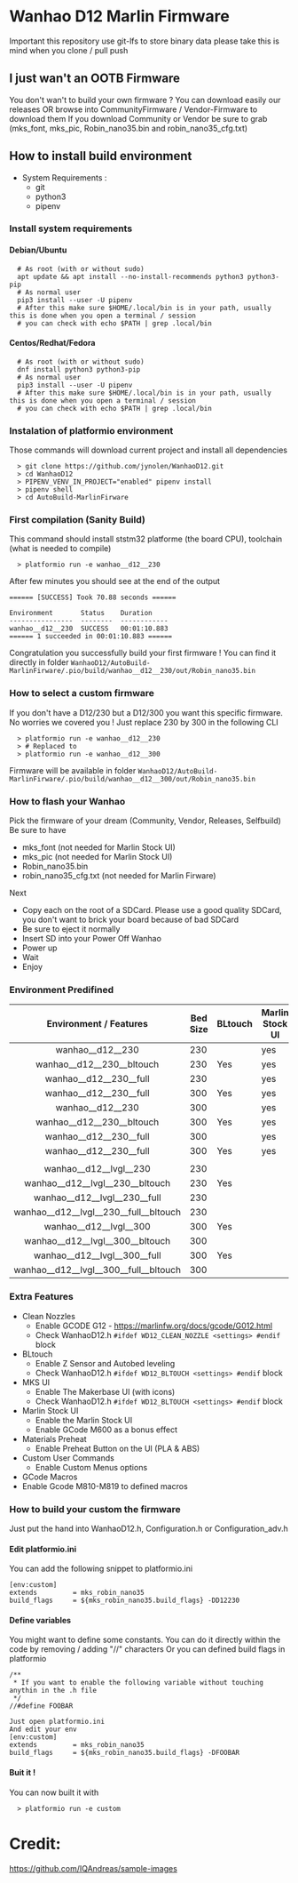 # Wanhao D12 Marlin Firmware

Important this repository use git-lfs to store binary data please take this is mind when you clone / pull  push

## I just wan't an OOTB Firmware
You don't wan't to build your own firmware ?
You can download easily our releases OR browse into CommunityFirmware / Vendor-Firmware to download them
If you download Community or Vendor be sure to grab (mks_font, mks_pic, Robin_nano35.bin and robin_nano35_cfg.txt)

## How to install build environment
- System Requirements : 
  - git
  - python3
  - pipenv

### Install system requirements
#### Debian/Ubuntu 
```
  # As root (with or without sudo)
  apt update && apt install --no-install-recommends python3 python3-pip
  # As normal user
  pip3 install --user -U pipenv
  # After this make sure $HOME/.local/bin is in your path, usually this is done when you open a terminal / session
  # you can check with echo $PATH | grep .local/bin
```

#### Centos/Redhat/Fedora
```
  # As root (with or without sudo)
  dnf install python3 python3-pip
  # As normal user
  pip3 install --user -U pipenv
  # After this make sure $HOME/.local/bin is in your path, usually this is done when you open a terminal / session
  # you can check with echo $PATH | grep .local/bin
```

### Instalation of platformio environment
Those commands will download current project and install all dependencies
```
  > git clone https://github.com/jynolen/WanhaoD12.git
  > cd WanhaoD12
  > PIPENV_VENV_IN_PROJECT="enabled" pipenv install
  > pipenv shell
  > cd AutoBuild-MarlinFirware
```

### First compilation (Sanity Build)
This command should install ststm32 platforme (the board CPU), toolchain (what is needed to compile)
```
  > platformio run -e wanhao__d12__230
```
After few minutes you should see at the end of the output

```
====== [SUCCESS] Took 70.88 seconds ======

Environment       Status    Duration
----------------  --------  ------------
wanhao__d12__230  SUCCESS   00:01:10.883
====== 1 succeeded in 00:01:10.883 ======
```

Congratulation you successfully build your first firmware !
You can find it directly in folder 
`WanhaoD12/AutoBuild-MarlinFirware/.pio/build/wanhao__d12__230/out/Robin_nano35.bin`

### How to select a custom firmware
If you don't have a D12/230 but a D12/300 you want this specific firmware.
No worries we covered you !
Just replace 230 by 300 in the following CLI
```
  > platformio run -e wanhao__d12__230
  > # Replaced to 
  > platformio run -e wanhao__d12__300
```
Firmware will be available in folder
`WanhaoD12/AutoBuild-MarlinFirware/.pio/build/wanhao__d12__300/out/Robin_nano35.bin`

### How to flash your Wanhao
Pick the firmware of your dream (Community, Vendor, Releases, Selfbuild)
Be sure to have 
  - mks_font (not needed for Marlin Stock UI)
  - mks_pic (not needed for Marlin Stock UI)
  - Robin_nano35.bin
  - robin_nano35_cfg.txt  (not needed for Marlin Firware)

Next
   - Copy each on the root of a SDCard. Please use a good quality SDCard, you don't want to brick your board because of bad SDCard
   - Be sure to eject it normally
   - Insert SD into your Power Off Wanhao
   - Power up
   - Wait
   - Enjoy

### Environment Predifined
|         Environment / Features        | Bed Size | BLtouch | Marlin Stock UI | MKS UI | Clean Nozzles | Materials Preheat | Custom User Commands | GCode Macros | Skew Compensation |
|:-------------------------------------:|----------|---------|-----------------|--------|---------------|-------------------|----------------------|--------------|-------------------|
| wanhao__d12__230                      | 230      |         | yes             |        |               |                   |                      |              |                   |
| wanhao__d12__230__bltouch             | 230      | Yes     | yes             |        |               |                   |                      |              |                   |
| wanhao__d12__230__full                | 230      |         | yes             |        | yes           | yes               | yes                  | yes          |                   |
| wanhao__d12__230__full                | 300      | Yes     | yes             |        | yes           | yes               | yes                  | yes          |                   |
| wanhao__d12__230                      | 300      |         | yes             |        |               |                   |                      |              |                   |
| wanhao__d12__230__bltouch             | 300      | Yes     | yes             |        |               |                   |                      |              |                   |
| wanhao__d12__230__full                | 300      |         | yes             |        | yes           | yes               | yes                  | yes          |                   |
| wanhao__d12__230__full                | 300      | Yes     | yes             |        | yes           | yes               | yes                  | yes          |                   |
|                                       |          |         |                 |        |               |                   |                      |              |                   |
| wanhao__d12__lvgl__230                | 230      |         |                 | yes    |               |                   |                      |              |                   |
| wanhao__d12__lvgl__230__bltouch       | 230      | Yes     |                 | yes    |               |                   |                      |              |                   |
| wanhao__d12__lvgl__230__full          | 230      |         |                 | yes    | yes           | yes               | yes                  | yes          |                   |
| wanhao__d12__lvgl__230__full__bltouch | 230      |         |                 | yes    | yes           | yes               | yes                  | yes          |                   |
| wanhao__d12__lvgl__300                | 300      | Yes     |                 | yes    | yes           | yes               | yes                  | yes          |                   |
| wanhao__d12__lvgl__300__bltouch       | 300      |         |                 | yes    |               |                   |                      |              |                   |
| wanhao__d12__lvgl__300__full          | 300      | Yes     |                 | yes    |               |                   |                      |              |                   |
| wanhao__d12__lvgl__300__full__bltouch | 300      |         |                 | yes    | yes           | yes               | yes                  | yes          |                   |

### Extra Features
- Clean Nozzles
  - Enable GCODE G12 - <https://marlinfw.org/docs/gcode/G012.html>
  - Check WanhaoD12.h `#ifdef WD12_CLEAN_NOZZLE <settings> #endif` block
- BLtouch
  - Enable Z Sensor and Autobed leveling
  - Check WanhaoD12.h `#ifdef WD12_BLTOUCH <settings> #endif` block  
- MKS UI
  - Enable The Makerbase UI (with icons)
  - Check WanhaoD12.h `#ifdef WD12_BLTOUCH <settings> #endif` block    
- Marlin Stock UI
  - Enable the Marlin Stock UI
  - Enable GCode M600 as a bonus effect
- Materials Preheat
  - Enable Preheat Button on the UI (PLA & ABS)
- Custom User Commands
  - Enable Custom Menus options
-  GCode Macros
  - Enable Gcode M810-M819 to defined macros

### How to build your custom the firmware
Just put the hand into WanhaoD12.h, Configuration.h or Configuration_adv.h
#### Edit platformio.ini
You can add the following snippet to platformio.ini
```
[env:custom]
extends         = mks_robin_nano35
build_flags     = ${mks_robin_nano35.build_flags} -DD12230
```

#### Define variables
You might want to define some constants. You can do it directly within the code by removing / adding "//" characters 
Or you can defined build flags in platformio

```
/**
 * If you want to enable the following variable without touching anythin in the .h file
 */
//#define FOOBAR

Just open platformio.ini
And edit your env
[env:custom]
extends         = mks_robin_nano35
build_flags     = ${mks_robin_nano35.build_flags} -DFOOBAR
```

#### Buit it !
You can now built it with 
```
  > platformio run -e custom
```


# Credit:

https://github.com/IQAndreas/sample-images